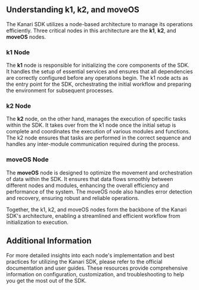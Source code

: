 
## Understanding k1, k2, and moveOS 

The Kanari SDK utilizes a node-based architecture to manage its operations efficiently. Three critical nodes in this architecture are the **k1**, **k2**, and **moveOS** nodes.

### k1 Node

The **k1** node is responsible for initializing the core components of the SDK. It handles the setup of essential services and ensures that all dependencies are correctly configured before any operations begin. The k1 node acts as the entry point for the SDK, orchestrating the initial workflow and preparing the environment for subsequent processes.

### k2 Node

The **k2** node, on the other hand, manages the execution of specific tasks within the SDK. It takes over from the k1 node once the initial setup is complete and coordinates the execution of various modules and functions. The k2 node ensures that tasks are performed in the correct sequence and handles any inter-module communication required during the process.

### moveOS Node

The **moveOS** node is designed to optimize the movement and orchestration of data within the SDK. It ensures that data flows smoothly between different nodes and modules, enhancing the overall efficiency and performance of the system. The moveOS node also handles error detection and recovery, ensuring robust and reliable operations.

Together, the k1, k2, and moveOS nodes form the backbone of the Kanari SDK's architecture, enabling a streamlined and efficient workflow from initialization to execution.

## Additional Information

For more detailed insights into each node's implementation and best practices for utilizing the Kanari SDK, please refer to the official documentation and user guides. These resources provide comprehensive information on configuration, customization, and troubleshooting to help you get the most out of the SDK.